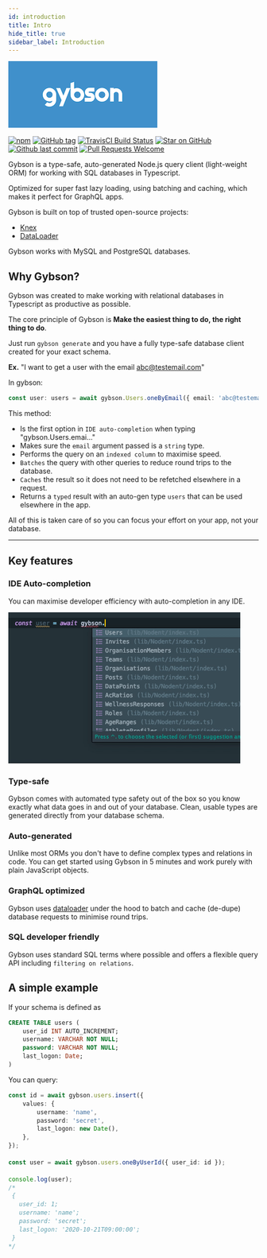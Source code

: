 ```yaml
---
id: introduction
title: Intro
hide_title: true
sidebar_label: Introduction
---
```


![Image of logo](https://github.com/MattGson/Gybson/blob/master/logo-small.png?raw=true)

[![npm](https://img.shields.io/npm/v/gybson.svg?style=for-the-badge)](https://www.npmjs.com/package/gybson)
[![GitHub tag](https://img.shields.io/github/tag/MattGson/Gybson.svg?style=for-the-badge)](https://github.com/MattGson/Gybson)
[![TravisCI Build Status](https://img.shields.io/travis/MattGson/Gybson/master?style=for-the-badge)](https://travis-ci.org/github/MattGson/Gybson)
[![Star on GitHub][github-star-badge]][github-star-link]
[![Github last commit][last-commit]][last-commit-link]
[![Pull Requests Welcome][prs-badge]][prs-link]

[github-star-badge]: https://img.shields.io/github/last-commit/MattGson/Gybson.svg?style=for-the-badge&logo=github&logoColor=ffffff
[github-star-link]: https://github.com/MattGson/Gybson/stargazers
[last-commit]: https://img.shields.io/github/stars/MattGson/Gybson.svg?style=for-the-badge&logo=github&logoColor=ffffff
[last-commit-link]: https://github.com/MattGson/Gybson/commits
[prs-badge]: https://img.shields.io/badge/PRs-welcome-brightgreen.svg?style=for-the-badge
[prs-link]: https://github.com/MattGson/Gybson

Gybson is a type-safe, auto-generated Node.js query client (light-weight ORM) for working with SQL databases in Typescript.

Optimized for super fast lazy loading, using batching and caching, which makes it perfect for GraphQL apps.

Gybson is built on top of trusted open-source projects:
 - [Knex](https://github.com/knex/knex)
 - [DataLoader](https://github.com/graphql/dataloader)
 
Gybson works with MySQL and PostgreSQL databases.

## Why Gybson?

Gybson was created to make working with relational databases in Typescript as productive as possible.

The core principle of Gybson is **Make the easiest thing to do, the right thing to do**. 

Just run `gybson generate` and you have a fully type-safe database client created for your exact schema. 

**Ex.** "I want to get a user with the email abc@testemail.com"

In gybson:

```typescript
const user: users = await gybson.Users.oneByEmail({ email: 'abc@testemail.com' });
```
This method:
 - Is the first option in `IDE auto-completion` when typing "gybson.Users.emai..."
 - Makes sure the `email` argument passed is a `string` type.
 - Performs the query on an `indexed column` to maximise speed.
 - `Batches` the query with other queries to reduce round trips to the database.
 - `Caches` the result so it does not need to be refetched elsewhere in a request.
 - Returns a `typed` result with an auto-gen type `users` that can be used elsewhere in the app.

All of this is taken care of so you can focus your effort on your app, not your database.

---

## Key features

### IDE Auto-completion

You can maximise developer efficiency with auto-completion in any IDE.

![Image of demo](https://github.com/MattGson/Gybson/blob/master/demo.gif?raw=true)

### Type-safe

Gybson comes with automated type safety out of the box so you know exactly what data goes in and out of your database. Clean, usable types are generated directly from your database schema.

### Auto-generated

Unlike most ORMs you don't have to define complex types and relations in code. You can get started using Gybson in 5 minutes and work purely with plain JavaScript objects.

### GraphQL optimized

Gybson uses [dataloader](https://github.com/graphql/dataloader) under the hood to batch and cache (de-dupe) database requests to minimise round trips.

### SQL developer friendly

Gybson uses standard SQL terms where possible and offers a flexible query API including `filtering on relations`.

## A simple example

If your schema is defined as

```sql
CREATE TABLE users (
    user_id INT AUTO_INCREMENT;
    username: VARCHAR NOT NULL;
    password: VARCHAR NOT NULL;
    last_logon: Date;
)
```

You can query:

```typescript
const id = await gybson.users.insert({
    values: {
        username: 'name',
        password: 'secret',
        last_logon: new Date(),
    },
});

const user = await gybson.users.oneByUserId({ user_id: id });

console.log(user);
/* 
 {
   user_id: 1;
   username: 'name';
   password: 'secret';
   last_logon: '2020-10-21T09:00:00';
 }
*/
```